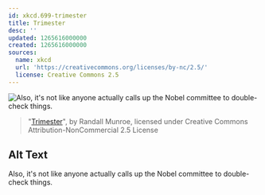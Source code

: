 ```yaml
---
id: xkcd.699-trimester
title: Trimester
desc: ''
updated: 1265616000000
created: 1265616000000
sources:
  name: xkcd
  url: 'https://creativecommons.org/licenses/by-nc/2.5/'
  license: Creative Commons 2.5
---
```

![Also, it's not like anyone actually calls up the Nobel committee to double-check things.](https://imgs.xkcd.com/comics/trimester.png)
> "[Trimester](https://xkcd.com/699/)", by Randall Munroe, licensed under Creative Commons Attribution-NonCommercial 2.5 License

## Alt Text
Also, it's not like anyone actually calls up the Nobel committee to double-check things.
